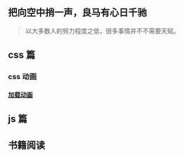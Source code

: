 ## 把向空中捎一声，良马有心日千驰

> 以大多数人的努力程度之低，很多事情并不不需要天赋。




## css 篇

### css 动画
#### [加载动画](https://juejin.cn/post/6956883392776372260)











## js 篇



## 书籍阅读

